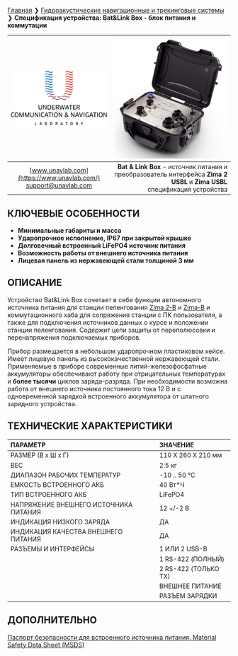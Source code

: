 [Главная](/README_RU) ❯ [Гидроакустические навигационные и трекинговые системы](/navigation_and_tracking_systems_ru) ❯ **Спецификация устройства: Bat&Link Box - блок питания и коммутации**

<div style="page-break-after: always;"></div>

| ![logo](/documentation/sm_logo.png) | ![Bat&Link Box](/documentation/batnlinkbox.png) |
| :---: | ---: |
| [www.unavlab.com](https://www.unavlab.com/) <br/> [support@unavlab.com](mailto:support@unavlab.com) | **Bat & Link Box** - источник питания и преобразователь интерфейса **Zima 2 USBL** и **Zima USBL** <br/> спецификация устройства |

## КЛЮЧЕВЫЕ ОСОБЕННОСТИ

* **Минимальные габариты и масса**
* **Ударопрочное исполнение, IP67 при закрытой крышке**
* **Долговечный встроенный LiFePO4 источник питания**
* **Возможность работы от внешнего источника питания**
* **Лицевая панель из нержавеющей стали толщиной 3 мм**

## ОПИСАНИЕ

Устройство Bat&Link Box сочетает в себе функции автономного источника питания для станции пеленгования [Zima 2-B](Zima2B_Specification_ru.md) и [Zima-B](Zima_B_Specification_ru.md) и коммутационного хаба для сопряжения станции с ПК пользователя, а также для подключения источников данных о курсе и положении станции пеленгования. Содержит цепи защиты от переполюсовки и перенапряжения подключаемых приборов.

Прибор размещается в небольшом ударопрочном пластиковом кейсе. Имеет лицевую панель из высококачественной нержавеющей стали. Применяемые в приборе современные литий-железофосфатные аккумуляторы обеспечивают работу при отрицательных температурах и **более тысячи** циклов заряда-разряда. При необходимости возможна работа от внешнего источника постоянного тока 12 В и с одновременной зарядкой встроенного аккумулятора от штатного зарядного устройства.  

<div style="page-break-after: always;"></div>

## ТЕХНИЧЕСКИЕ ХАРАКТЕРИСТИКИ

| ПАРАМЕТР | ЗНАЧЕНИЕ |
| :--- | :--- |
| РАЗМЕР (В х Ш х Г) | 110 X 260 X 210 мм |
| ВЕС | 2.5 кг |
| ДИАПАЗОН РАБОЧИХ ТЕМПЕРАТУР | -10 .. 50 °С |
| ЕМКОСТЬ ВСТРОЕННОГО АКБ | 40 Вт\*Ч |
| ТИП ВСТРОЕННОГО АКБ | LiFePO4 |
| НАПРЯЖЕНИЕ ВНЕШНЕГО ИСТОЧНИКА ПИТАНИЯ | 12 +/-2 В |
| ИНДИКАЦИЯ НИЗКОГО ЗАРЯДА | ДА |
| ИНДИКАЦИЯ КАЧЕСТВА ВНЕШНЕГО ПИТАНИЯ | ДА |
| РАЗЪЕМЫ И ИНТЕРФЕЙСЫ | 1 ИЛИ 2 USB-B |
| | 1 RS-422 (ПОЛНЫЙ) |
| | 2 RS-422 (ТОЛЬКО TX) |
| | ВНЕШНЕЕ ПИТАНИЕ |
| | РАЗЪЕМ ЗАРЯДКИ |

<div style="page-break-after: always;"></div>

## ДОПОЛНИТЕЛЬНО

[Паспорт безопасности для встроенного источника питания, Material Safety Data Sheet (MSDS)](/documentation/MSDS_BATLINK_LiFePO4_ru.pdf)  
